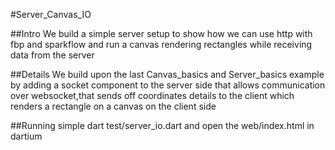 #Server_Canvas_IO

##Intro
 We build a simple server setup to show how we can use http with fbp and sparkflow and run a canvas rendering
 rectangles while receiving data from the server

##Details
  We build upon the last Canvas_basics and Server_basics example by adding a socket component to the server side
  that allows communication over websocket,that sends off coordinates details to the client which renders a rectangle
  on a canvas on the client side


##Running
 simple dart test/server_io.dart and open the web/index.html in dartium


